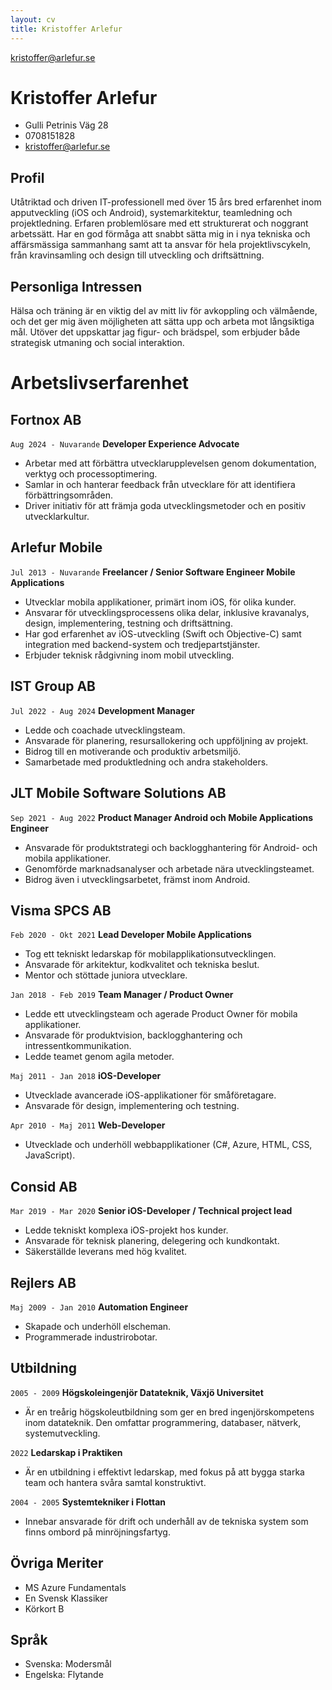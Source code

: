 ```yaml
---
layout: cv
title: Kristoffer Arlefur
---
```


<div id="webaddress">
<a href="kristoffer@arlefur.se">kristoffer@arlefur.se</a>
</div>


# Kristoffer Arlefur
* Gulli Petrinis Väg 28  
* 0708151828  
* kristoffer@arlefur.se  

## Profil
  
Utåtriktad och driven IT-professionell med över 15 års bred erfarenhet inom apputveckling (iOS och Android), systemarkitektur, teamledning och projektledning. Erfaren problemlösare med ett strukturerat och noggrant arbetssätt. Har en god förmåga att snabbt sätta mig in i nya tekniska och affärsmässiga sammanhang samt att ta ansvar för hela projektlivscykeln, från kravinsamling och design till utveckling och driftsättning.

## Personliga Intressen
Hälsa och träning är en viktig del av mitt liv för avkoppling och välmående, och det ger mig även möjligheten att sätta upp och arbeta mot långsiktiga mål. Utöver det uppskattar jag figur- och brädspel, som erbjuder både strategisk utmaning och social interaktion.

# Arbetslivserfarenhet

## Fortnox AB
`Aug 2024 - Nuvarande`
__Developer Experience Advocate__
* Arbetar med att förbättra utvecklarupplevelsen genom dokumentation, verktyg och processoptimering.
* Samlar in och hanterar feedback från utvecklare för att identifiera förbättringsområden.
* Driver initiativ för att främja goda utvecklingsmetoder och en positiv utvecklarkultur.

## Arlefur Mobile
`Jul 2013 - Nuvarande`
__Freelancer / Senior Software Engineer Mobile Applications__
* Utvecklar mobila applikationer, primärt inom iOS, för olika kunder.
* Ansvarar för utvecklingsprocessens olika delar, inklusive kravanalys, design, implementering, testning och driftsättning.
* Har god erfarenhet av iOS-utveckling (Swift och Objective-C) samt integration med backend-system och tredjepartstjänster.
* Erbjuder teknisk rådgivning inom mobil utveckling.


## IST Group AB
`Jul 2022 - Aug 2024`
__Development Manager__
* Ledde och coachade utvecklingsteam.
* Ansvarade för planering, resursallokering och uppföljning av projekt.
* Bidrog till en motiverande och produktiv arbetsmiljö.
* Samarbetade med produktledning och andra stakeholders.


## JLT Mobile Software Solutions AB

`Sep 2021 - Aug 2022`
__Product Manager Android och Mobile Applications Engineer__
* Ansvarade för produktstrategi och backlogghantering för Android- och mobila applikationer.
* Genomförde marknadsanalyser och arbetade nära utvecklingsteamet.
* Bidrog även i utvecklingsarbetet, främst inom Android.


## Visma SPCS AB

`Feb 2020 - Okt 2021`
__Lead Developer Mobile Applications__
* Tog ett tekniskt ledarskap för mobilapplikationsutvecklingen.
* Ansvarade för arkitektur, kodkvalitet och tekniska beslut.
* Mentor och stöttade juniora utvecklare.

`Jan 2018 - Feb 2019`
__Team Manager / Product Owner__
* Ledde ett utvecklingsteam och agerade Product Owner för mobila applikationer.
* Ansvarade för produktvision, backlogghantering och intressentkommunikation.
* Ledde teamet genom agila metoder.

`Maj 2011 - Jan 2018`
__iOS-Developer__
* Utvecklade avancerade iOS-applikationer för småföretagare.
* Ansvarade för design, implementering och testning.

`Apr 2010 - Maj 2011`
__Web-Developer__
* Utvecklade och underhöll webbapplikationer (C#, Azure, HTML, CSS, JavaScript).

## Consid AB
`Mar 2019 - Mar 2020`
__Senior iOS-Developer / Technical project lead__
* Ledde tekniskt komplexa iOS-projekt hos kunder.
* Ansvarade för teknisk planering, delegering och kundkontakt.
* Säkerställde leverans med hög kvalitet.


## Rejlers AB
`Maj 2009 - Jan 2010`
__Automation Engineer__
* Skapade och underhöll elscheman.
* Programmerade industrirobotar.

## Utbildning

`2005 - 2009`
__Högskoleingenjör Datateknik, Växjö Universitet__
* Är en treårig högskoleutbildning som ger en bred ingenjörskompetens inom datateknik. Den omfattar programmering, databaser, nätverk, systemutveckling.

`2022`
__Ledarskap i Praktiken__
* Är en utbildning i effektivt ledarskap, med fokus på att bygga starka team och hantera svåra samtal konstruktivt.

`2004 - 2005`
__Systemtekniker i Flottan__
* Innebar ansvarade för drift och underhåll av de tekniska system som finns ombord på minröjningsfartyg.

## Övriga Meriter

* MS Azure Fundamentals
* En Svensk Klassiker
* Körkort B

## Språk

* Svenska: Modersmål
* Engelska: Flytande

